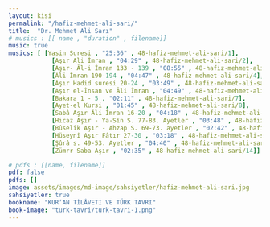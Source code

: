 ```yaml
---
layout: kisi
permalink: "/hafiz-mehmet-ali-sari/"
title:  "Dr. Mehmet Ali Sarı"
# musics : [[ name , "duration" , filename]]
music: true
musics: [ [Yasin Suresi , "25:36" , 48-hafiz-mehmet-ali-sari/1],
            [Aşır Ali İmran , "04:29" , 48-hafiz-mehmet-ali-sari/2],
            [Aşır- Âl-i İmran 133 - 139 , "08:55" , 48-hafiz-mehmet-ali-sari/3],
            [Âli İmran 190-194 , "04:47" , 48-hafiz-mehmet-ali-sari/4],
            [Aşır Hadid suresi 20-24 , "03:49" , 48-hafiz-mehmet-ali-sari/5],
            [Aşır el-İnsan ve Âli İmran , "04:49" , 48-hafiz-mehmet-ali-sari/6],
            [Bakara 1 - 5 , "02:11" , 48-hafiz-mehmet-ali-sari/7],
            [Ayet-el Kursi , "01:45" , 48-hafiz-mehmet-ali-sari/8],
            [Sabâ Aşır Âli İmran 16-20 , "04:18" , 48-hafiz-mehmet-ali-sari/9],
            [Hicaz Aşır - Ya-Sîn S. 77-83. Ayetler , "03:48" , 48-hafiz-mehmet-ali-sari/10],
            [Bûselik Aşır - Ahzap S. 69-73. ayetler , "02:42" , 48-hafiz-mehmet-ali-sari/11],
            [Hüseynî Aşır Fâtır 27-30 , "03:18" , 48-hafiz-mehmet-ali-sari/12],
            [Şûrâ s. 49-53. Ayetler , "04:40" , 48-hafiz-mehmet-ali-sari/13],
            [Zümrr Saba Aşır , "02:35" , 48-hafiz-mehmet-ali-sari/14]]

# pdfs : [[name, filename]]
pdf: false
pdfs: []
image: assets/images/md-image/sahsiyetler/hafiz-mehmet-ali-sari.jpg
sahsiyetler: true
bookname: "KUR’AN TİLÂVETİ VE TÜRK TAVRI"
book-image: "turk-tavri/turk-tavri-1.png"
---
```


